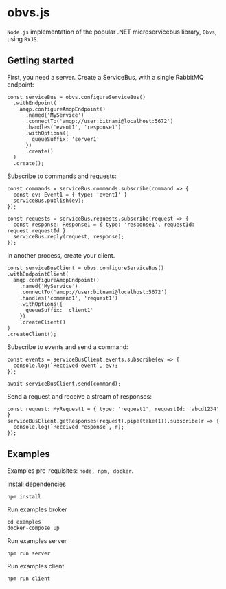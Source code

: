 # obvs.js
`Node.js` implementation of the popular .NET microservicebus library, `Obvs`, using `RxJS`.

## Getting started

First, you need a server. Create a ServiceBus, with a single RabbitMQ endpoint:
```
const serviceBus = obvs.configureServiceBus()
  .withEndpoint(
    amqp.configureAmqpEndpoint()
      .named('MyService')
      .connectTo('amqp://user:bitnami@localhost:5672')
      .handles('event1', 'response1')
      .withOptions({
        queueSuffix: 'server1'
      })
      .create()
  )
  .create();
```

Subscribe to commands and requests:
```
const commands = serviceBus.commands.subscribe(command => {
  const ev: Event1 = { type: 'event1' }
  serviceBus.publish(ev);
});

const requests = serviceBus.requests.subscribe(request => {
  const response: Response1 = { type: 'response1', requestId: request.requestId }
  serviceBus.reply(request, response);
});
```

In another process, create your client.
```
const serviceBusClient = obvs.configureServiceBus()
.withEndpointClient(
  amqp.configureAmqpEndpoint()
    .named('MyService')
    .connectTo('amqp://user:bitnami@localhost:5672')
    .handles('command1', 'request1')
    .withOptions({
      queueSuffix: 'client1'
    })
    .createClient()
)
.createClient();
```

Subscribe to events and send a command:
```
const events = serviceBusClient.events.subscribe(ev => {
  console.log(`Received event`, ev);
});

await serviceBusClient.send(command);
```

Send a request and receive a stream of responses:
```
const request: MyRequest1 = { type: 'request1', requestId: 'abcd1234' }
serviceBusClient.getResponses(request).pipe(take(1)).subscribe(r => {
  console.log(`Received response`, r);
});
```

## Examples
Examples pre-requisites: `node, npm, docker`.

Install dependencies
```
npm install
```

Run examples broker
```
cd examples
docker-compose up
```

Run examples server
```
npm run server
```

Run examples client
```
npm run client
```



